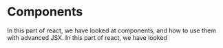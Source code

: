 # Components

In this part of react, we have looked at components, and how to use them with advanced JSX.
In this part of react, we have looked